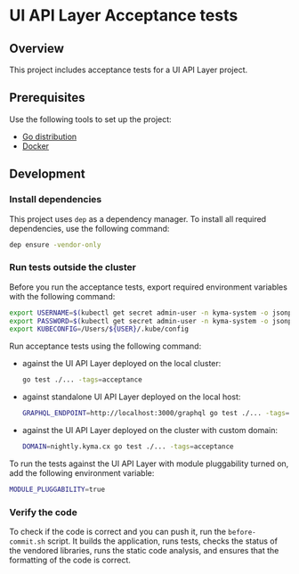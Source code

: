 # UI API Layer Acceptance tests

## Overview

This project includes acceptance tests for a UI API Layer project.

## Prerequisites

Use the following tools to set up the project:

* [Go distribution](https://golang.org)
* [Docker](https://www.docker.com/)

## Development

### Install dependencies

This project uses `dep` as a dependency manager. To install all required dependencies, use the following command:
```bash
dep ensure -vendor-only
```

### Run tests outside the cluster

Before you run the acceptance tests, export required environment variables with the following command:

```bash
export USERNAME=$(kubectl get secret admin-user -n kyma-system -o jsonpath="{.data.email}" | base64 -D)
export PASSWORD=$(kubectl get secret admin-user -n kyma-system -o jsonpath="{.data.password}" | base64 -D)
export KUBECONFIG=/Users/${USER}/.kube/config
```

Run acceptance tests using the following command:

- against the UI API Layer deployed on the local cluster:
  
  ```bash
  go test ./... -tags=acceptance
  ```

- against standalone UI API Layer deployed on the local host:
  
  ```bash
  GRAPHQL_ENDPOINT=http://localhost:3000/graphql go test ./... -tags=acceptance
  ```

- against the UI API Layer deployed on the cluster with custom domain:
  
  ```bash
  DOMAIN=nightly.kyma.cx go test ./... -tags=acceptance
  ```
  
To run the tests against the UI API Layer with module pluggability turned on, add the following environment variable:
  
```bash
MODULE_PLUGGABILITY=true
```

### Verify the code

To check if the code is correct and you can push it, run the `before-commit.sh` script. It builds the application, runs tests, checks the status of the vendored libraries, runs the static code analysis, and ensures that the formatting of the code is correct.
